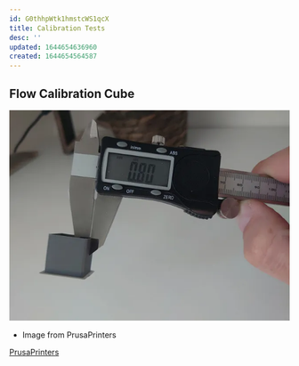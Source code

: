 ```yaml
---
id: G0thhpWtk1hmstcWS1qcX
title: Calibration Tests
desc: ''
updated: 1644654636960
created: 1644654564587
---
```




## Flow Calibration Cube

![](assets/images/2022-02-12-18-29-47.png)

- Image from PrusaPrinters

[PrusaPrinters](https://www.prusaprinters.org/prints/81314-flow-calibration-cube/comments)